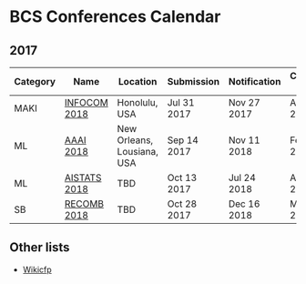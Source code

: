 # BCS Conferences Calendar

## 2017

| Category  |  Name                                                                                 |  Location	                  | Submission  | Notification     | Conference dates |
| ---       | ---                                                                                   | ---                         | ---         | ---              | ---              |
| MAKI      |[INFOCOM 2018](http://infocom2018.ieee-infocom.org/content/call-papers-main-conference)| Honolulu, USA               | Jul 31 2017 | Nov 27 2017      | Apr 15-19, 2018  |
| ML        |[AAAI 2018](https://aaai.org/Conferences/AAAI/aaai18.php)                              | New Orleans, Lousiana, USA  | Sep 14 2017 | Nov 11 2018      | Feb 4–9, 2018    |
| ML        |[AISTATS 2018](http://www.aistats.org/)                                                | TBD                         | Oct 13 2017 | Jul 24 2018      | Apr 20-22, 2018  |
| SB        |[RECOMB 2018](http://cb.csail.mit.edu/cb/recomb2017/)                                  | TBD                         | Oct 28 2017 | Dec 16 2018      | May 3-7, 2018    |

## Other lists

- [Wikicfp](http://wikicfp.com)



